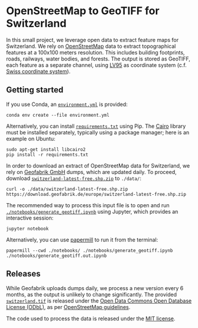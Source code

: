 # OpenStreetMap to GeoTIFF for Switzerland

In this small project, we leverage open data to extract feature maps for Switzerland. We rely on [OpenStreetMap](https://www.openstreetmap.org/) data to extract topographical features at a 100x100 meters resolution. This includes building footprints, roads, railways, water bodies, and forests. The output is stored as GeoTIFF, each feature as a separate channel, using [LV95](https://epsg.io/2056) as coordinate system (c.f. [Swiss coordinate system](https://en.wikipedia.org/wiki/Swiss_coordinate_system)).


## Getting started

If you use Conda, an [`environment.yml`](environment.yml) is provided:

```
conda env create --file environment.yml
```

Alternatively, you can install [`requirements.txt`](requirements.txt) using Pip. The [Cairo](https://www.cairographics.org/) library must be installed separately, typically using a package manager; here is an example on Ubuntu:

```
sudo apt-get install libcairo2
pip install -r requirements.txt
```

In order to download an extract of OpenStreetMap data for Switzerland, we rely on [Geofabrik GmbH](https://download.geofabrik.de/europe/switzerland.html) dumps, which are updated daily. To proceed, download [`switzerland-latest-free.shp.zip`](https://download.geofabrik.de/europe/switzerland-latest-free.shp.zip) to `./data/`:

```
curl -o ./data/switzerland-latest-free.shp.zip https://download.geofabrik.de/europe/switzerland-latest-free.shp.zip
```

The recommended way to process this input file is to open and run [`./notebooks/generate_geotiff.ipynb`](./notebooks/generate_geotiff.ipynb) using Jupyter, which provides an interactive session:

```
jupyter notebook
```

Alternatively, you can use [papermill](https://papermill.readthedocs.io/) to run it from the terminal:

```
papermill --cwd ./notebooks/ ./notebooks/generate_geotiff.ipynb ./notebooks/generate_geotiff.out.ipynb
```


## Releases

While Geofabrik uploads dumps daily, we process a new version every 6 months, as the output is unlikely to change significantly. The provided [`switzerland.tif`](https://github.com/sdsc-innovation/osm-geotiff/releases/latest) is released under the [Open Data Commons Open Database License (ODbL)](https://opendatacommons.org/licenses/odbl/), as per [OpenStreetMap guidelines](https://osmfoundation.org/wiki/Licence/Attribution_Guidelines).

The code used to process the data is released under the [MIT license](./LICENSE).
